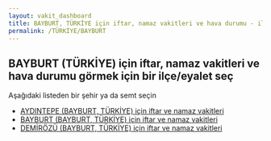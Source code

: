 ```yaml
---
layout: vakit_dashboard
title: BAYBURT, TÜRKİYE için iftar, namaz vakitleri ve hava durumu - ilçe/eyalet seç
permalink: /TÜRKİYE/BAYBURT
---
```


## BAYBURT (TÜRKİYE) için iftar, namaz vakitleri ve hava durumu  görmek için bir ilçe/eyalet seç

Aşağıdaki listeden bir şehir ya da semt seçin

* [AYDINTEPE (BAYBURT, TÜRKİYE) için iftar ve namaz vakitleri](/TÜRKİYE/BAYBURT/AYDINTEPE)
* [BAYBURT (BAYBURT, TÜRKİYE) için iftar ve namaz vakitleri](/TÜRKİYE/BAYBURT/BAYBURT)
* [DEMİRÖZÜ (BAYBURT, TÜRKİYE) için iftar ve namaz vakitleri](/TÜRKİYE/BAYBURT/DEMİRÖZÜ)

<script type="text/javascript">
  var GLOBAL_COUNTRY = 'TÜRKİYE';
  var GLOBAL_CITY = 'BAYBURT';
  var GLOBAL_STATE = 'BAYBURT';
</script>
